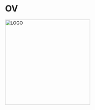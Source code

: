 <h1>OV</h1>

<img width="276" alt="LOGO" src="https://github.com/user-attachments/assets/8d3ecfa1-2041-4473-9252-f993c429e22e">

